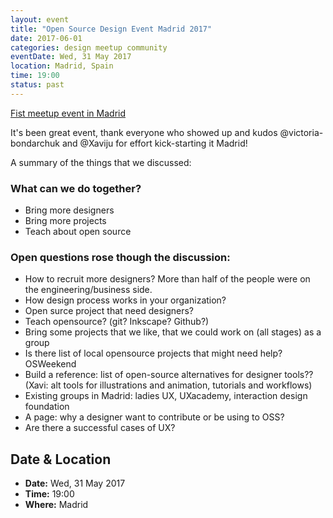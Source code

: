 ```yaml
---
layout: event
title: "Open Source Design Event Madrid 2017"
date: 2017-06-01
categories: design meetup community
eventDate: Wed, 31 May 2017
location: Madrid, Spain
time: 19:00
status: past
---
```


[Fist meetup event in Madrid](https://www.meetup.com/es-ES/Open-Source-Design-Madrid-Chapter/events/240536154/) 

It's been great event, thank everyone who showed up and kudos @victoria-bondarchuk and @Xaviju for effort kick-starting it Madrid!

A summary of the things that we discussed:

### What can we do together?
 - Bring more designers
 - Bring more projects
 - Teach about open source 


### Open questions rose though the discussion:
 - How to recruit more designers? More than half of the people were on the engineering/business side.
 - How design process works in your organization?
 - Open surce project that need designers?
 - Teach opensource? (git? Inkscape? Github?)
 - Bring some projects that we like, that we could work on (all stages) as a group
 - Is there list of local opensource projects that might need help? OSWeekend
 - Build a reference: list of open-source alternatives for designer tools??  (Xavi: alt tools for illustrations and animation, tutorials and workflows)
 - Existing groups in Madrid: ladies UX, UXacademy, interaction design foundation
 - A page: why a designer want to contribute or be using to OSS?
 - Are there a successful cases of UX?

## Date & Location

- **Date:** Wed, 31 May 2017
- **Time:** 19:00
- **Where:** Madrid

